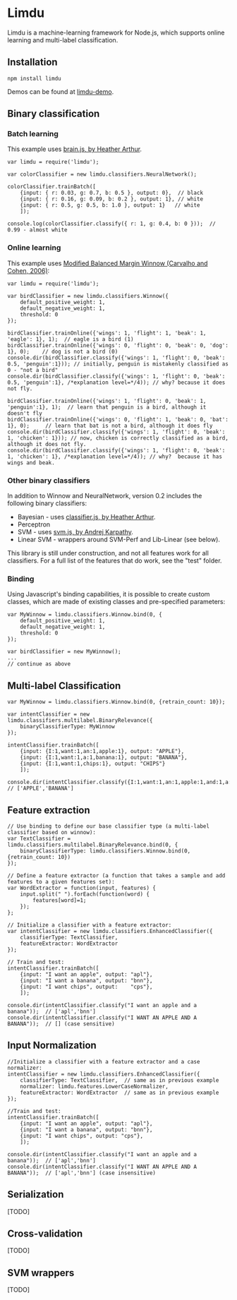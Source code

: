 # Limdu

Limdu is a machine-learning framework for Node.js, which supports online learning and multi-label classification.


## Installation

	npm install limdu

Demos can be found at [limdu-demo](https://github.com/erelsgl/limdu-demo).

## Binary classification

### Batch learning

This example uses [brain.js, by Heather Arthur](https://github.com/harthur/brain).

	var limdu = require('limdu');
	
	var colorClassifier = new limdu.classifiers.NeuralNetwork();
	
	colorClassifier.trainBatch([
		{input: { r: 0.03, g: 0.7, b: 0.5 }, output: 0},  // black
		{input: { r: 0.16, g: 0.09, b: 0.2 }, output: 1}, // white
		{input: { r: 0.5, g: 0.5, b: 1.0 }, output: 1}   // white
		]);
	
	console.log(colorClassifier.classify({ r: 1, g: 0.4, b: 0 }));  // 0.99 - almost white


### Online learning

This example uses [Modified Balanced Margin Winnow (Carvalho and Cohen, 2006)](http://www.citeulike.org/user/erelsegal-halevi/article/2243777):

	var limdu = require('limdu');
	
	var birdClassifier = new limdu.classifiers.Winnow({
		default_positive_weight: 1,
		default_negative_weight: 1,
		threshold: 0
	});
	
	birdClassifier.trainOnline({'wings': 1, 'flight': 1, 'beak': 1, 'eagle': 1}, 1);  // eagle is a bird (1)
	birdClassifier.trainOnline({'wings': 0, 'flight': 0, 'beak': 0, 'dog': 1}, 0);    // dog is not a bird (0)
	console.dir(birdClassifier.classify({'wings': 1, 'flight': 0, 'beak': 0.5, 'penguin':1})); // initially, penguin is mistakenly classified as 0 - "not a bird"
	console.dir(birdClassifier.classify({'wings': 1, 'flight': 0, 'beak': 0.5, 'penguin':1}, /*explanation level=*/4)); // why? because it does not fly.

	birdClassifier.trainOnline({'wings': 1, 'flight': 0, 'beak': 1, 'penguin':1}, 1);  // learn that penguin is a bird, although it doesn't fly 
	birdClassifier.trainOnline({'wings': 0, 'flight': 1, 'beak': 0, 'bat': 1}, 0);     // learn that bat is not a bird, although it does fly
	console.dir(birdClassifier.classify({'wings': 1, 'flight': 0, 'beak': 1, 'chicken': 1})); // now, chicken is correctly classified as a bird, although it does not fly.  
	console.dir(birdClassifier.classify({'wings': 1, 'flight': 0, 'beak': 1, 'chicken': 1}, /*explanation level=*/4)); // why?  because it has wings and beak.

### Other binary classifiers

In addition to Winnow and NeuralNetwork, version 0.2 includes the following binary classifiers:

* Bayesian - uses [classifier.js, by Heather Arthur](https://github.com/harthur/classifier). 
* Perceptron
* SVM - uses [svm.js, by Andrej Karpathy](https://github.com/karpathy/svmjs). 
* Linear SVM - wrappers around SVM-Perf and Lib-Linear (see below).

This library is still under construction, and not all features work for all classifiers. For a full list of the features that do work, see the "test" folder. 


### Binding

Using Javascript's binding capabilities, it is possible to create custom classes, which are made of existing classes and pre-specified parameters:

	var MyWinnow = limdu.classifiers.Winnow.bind(0, {
		default_positive_weight: 1,
		default_negative_weight: 1,
		threshold: 0
	});
	
	var birdClassifier = new MyWinnow();
	...
	// continue as above


## Multi-label Classification

	var MyWinnow = limdu.classifiers.Winnow.bind(0, {retrain_count: 10});

	var intentClassifier = new limdu.classifiers.multilabel.BinaryRelevance({
		binaryClassifierType: MyWinnow
	});
	
	intentClassifier.trainBatch([
		{input: {I:1,want:1,an:1,apple:1}, output: "APPLE"},
		{input: {I:1,want:1,a:1,banana:1}, output: "BANANA"},
		{input: {I:1,want:1,chips:1}, output: "CHIPS"}
		]);
	
	console.dir(intentClassifier.classify({I:1,want:1,an:1,apple:1,and:1,a:1,banana:1}));  // ['APPLE','BANANA']


## Feature extraction

	// Use binding to define our base classifier type (a multi-label classifier based on winnow):
	var TextClassifier = limdu.classifiers.multilabel.BinaryRelevance.bind(0, {
		binaryClassifierType: limdu.classifiers.Winnow.bind(0, {retrain_count: 10})
	});
	
	// Define a feature extractor (a function that takes a sample and add features to a given features set):
	var WordExtractor = function(input, features) {
		input.split(" ").forEach(function(word) {
			features[word]=1;
		});
	};
	
	// Initialize a classifier with a feature extractor:
	var intentClassifier = new limdu.classifiers.EnhancedClassifier({
		classifierType: TextClassifier,
		featureExtractor: WordExtractor
	});
	
	// Train and test:
	intentClassifier.trainBatch([
		{input: "I want an apple", output: "apl"},
		{input: "I want a banana", output: "bnn"},
		{input: "I want chips", output:    "cps"},
		]);
	
	console.dir(intentClassifier.classify("I want an apple and a banana"));  // ['apl','bnn']
	console.dir(intentClassifier.classify("I WANT AN APPLE AND A BANANA"));  // [] (case sensitive)


## Input Normalization

	//Initialize a classifier with a feature extractor and a case normalizer:
	intentClassifier = new limdu.classifiers.EnhancedClassifier({
		classifierType: TextClassifier,  // same as in previous example
		normalizer: limdu.features.LowerCaseNormalizer,
		featureExtractor: WordExtractor  // same as in previous example
	});

	//Train and test:
	intentClassifier.trainBatch([
		{input: "I want an apple", output: "apl"},
		{input: "I want a banana", output: "bnn"},
		{input: "I want chips", output: "cps"},
		]);
	
	console.dir(intentClassifier.classify("I want an apple and a banana"));  // ['apl','bnn']
	console.dir(intentClassifier.classify("I WANT AN APPLE AND A BANANA"));  // ['apl','bnn'] (case insensitive)


## Serialization

[TODO]


## Cross-validation

[TODO]


## SVM wrappers

[TODO]
